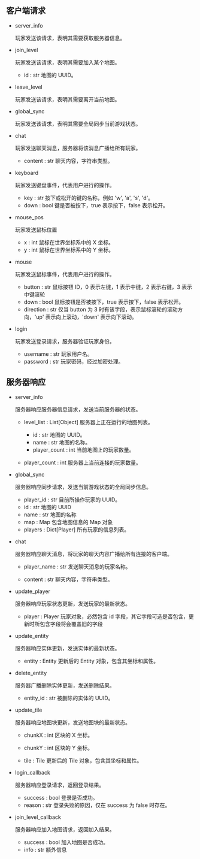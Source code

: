 ## 客户端请求

- server_info

    玩家发送该请求，表明其需要获取服务器信息。

- join_level

    玩家发送该请求，表明其需要加入某个地图。

    - id : str
        地图的 UUID。

- leave_level

    玩家发送该请求，表明其需要离开当前地图。

- global_sync

    玩家发送该请求，表明其需要全局同步当前游戏状态。

- chat

    玩家发送聊天消息，服务器将该消息广播给所有玩家。

    - content : str
        聊天内容，字符串类型。

- keyboard

    玩家发送键盘事件，代表用户进行的操作。

    - key : str
        按下或松开的键的名称，例如 'w', 'a', 's', 'd'。
    - down : bool
        键是否被按下，true 表示按下，false 表示松开。

- mouse_pos

    玩家发送鼠标位置

    - x : int
        鼠标在世界坐标系中的 X 坐标。
    - y : int
        鼠标在世界坐标系中的 Y 坐标。

- mouse

    玩家发送鼠标事件，代表用户进行的操作。

    - button : str
        鼠标按钮 ID，0 表示左键，1 表示中键，2 表示右键，3 表示中键滚轮
    - down : bool
        鼠标按钮是否被按下，true 表示按下，false 表示松开。
    - direction : str
        仅当 button 为 3 时有该字段，表示鼠标滚轮的滚动方向，'up' 表示向上滚动，'down' 表示向下滚动。

- login

    玩家发送登录请求，服务器验证玩家身份。

    - username : str
        玩家用户名。
    - password : str
        玩家密码，经过加密处理。

## 服务器响应

- server_info

    服务器响应服务器信息请求，发送当前服务器的状态。

    - level_list : List[Object]
        服务器上正在运行的地图列表。
        - id : str
            地图的 UUID。
        - name : str
            地图的名称。
        - player_count : int
            当前地图上的玩家数量。

    - player_count : int
        服务器上当前连接的玩家数量。

- global_sync

    服务器响应同步请求，发送当前游戏状态的全局同步信息。

    - player_id : str
        目前所操作玩家的 UUID。
    - id : str
        地图的 UUID
    - name : str
        地图的名称
    - map : Map
        包含地图信息的 Map 对象
    - players : Dict[Player]
        所有玩家的信息列表。

- chat

    服务器响应聊天消息，将玩家的聊天内容广播给所有连接的客户端。

    - player_name : str
        发送聊天消息的玩家名称。

    - content : str
        聊天内容，字符串类型。

- update_player

    服务器响应玩家状态更新，发送玩家的最新状态。

    - player : Player
        玩家对象，必然包含 id 字段，其它字段可选是否包含，更新时所包含字段将会覆盖旧的字段

- update_entity

    服务器响应实体更新，发送实体的最新状态。

    - entity : Entity
        更新后的 Entity 对象，包含其坐标和属性。

- delete_entity

    服务器广播删除实体更新，发送删除结果。

    - entity_id : str
        被删除的实体的 UUID。

- update_tile

    服务器响应地图块更新，发送地图块的最新状态。

    - chunkX : int
        区块的 X 坐标。
    - chunkY : int
        区块的 Y 坐标。

    - tile : Tile
        更新后的 Tile 对象，包含其坐标和属性。

- login_callback

    服务器响应登录请求，返回登录结果。

    - success : bool
        登录是否成功。
    - reason : str
        登录失败的原因，仅在 success 为 false 时存在。

- join_level_callback

    服务器响应加入地图请求，返回加入结果。

    - success : bool
        加入地图是否成功。
    - info : str
        额外信息